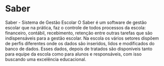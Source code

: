 # Saber
Saber - Sistema de Gestão Escolar
O Saber é um software de gestão escolar que na prática, faz o controle de todos processos da escola: financeiro, contábil, recebimento, retenção entre outras tarefas que são indispensáveis para a gestão escolar. Na escola os vários setores dispõem de perfis diferentes onde os dados são inseridos, lidos e modificados do banco de dados. Esses dados, depois de tratados são disponíveis tanto para equipe da escola como para alunos e responsáveis, com isso buscando uma excelência educacional. 
